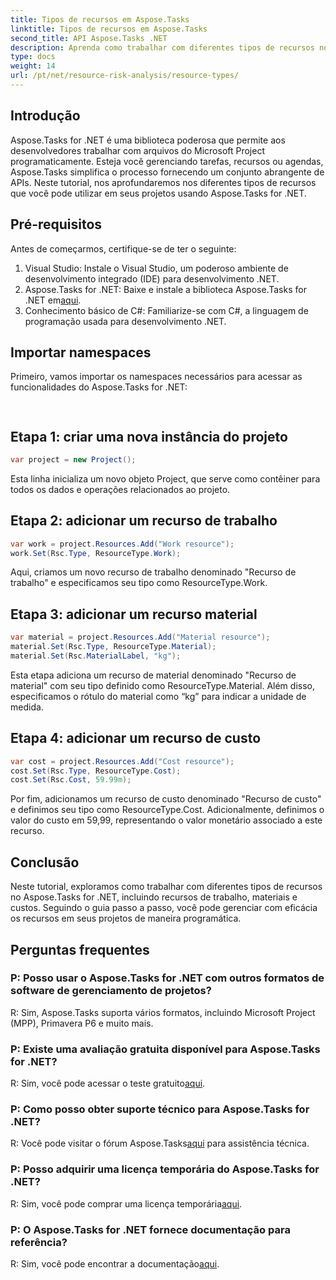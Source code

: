 ```yaml
---
title: Tipos de recursos em Aspose.Tasks
linktitle: Tipos de recursos em Aspose.Tasks
second_title: API Aspose.Tasks .NET
description: Aprenda como trabalhar com diferentes tipos de recursos no Aspose.Tasks for .NET, incluindo recursos de trabalho, materiais e custos, por meio de um tutorial passo a passo.
type: docs
weight: 14
url: /pt/net/resource-risk-analysis/resource-types/
---
```

## Introdução
Aspose.Tasks for .NET é uma biblioteca poderosa que permite aos desenvolvedores trabalhar com arquivos do Microsoft Project programaticamente. Esteja você gerenciando tarefas, recursos ou agendas, Aspose.Tasks simplifica o processo fornecendo um conjunto abrangente de APIs. Neste tutorial, nos aprofundaremos nos diferentes tipos de recursos que você pode utilizar em seus projetos usando Aspose.Tasks for .NET.
## Pré-requisitos
Antes de começarmos, certifique-se de ter o seguinte:
1. Visual Studio: Instale o Visual Studio, um poderoso ambiente de desenvolvimento integrado (IDE) para desenvolvimento .NET.
2.  Aspose.Tasks for .NET: Baixe e instale a biblioteca Aspose.Tasks for .NET em[aqui](https://releases.aspose.com/tasks/net/).
3. Conhecimento básico de C#: Familiarize-se com C#, a linguagem de programação usada para desenvolvimento .NET.

## Importar namespaces
Primeiro, vamos importar os namespaces necessários para acessar as funcionalidades do Aspose.Tasks for .NET:
```csharp
    
```

## Etapa 1: criar uma nova instância do projeto
```csharp
var project = new Project();
```
Esta linha inicializa um novo objeto Project, que serve como contêiner para todos os dados e operações relacionados ao projeto.
## Etapa 2: adicionar um recurso de trabalho
```csharp
var work = project.Resources.Add("Work resource");
work.Set(Rsc.Type, ResourceType.Work);
```
Aqui, criamos um novo recurso de trabalho denominado "Recurso de trabalho" e especificamos seu tipo como ResourceType.Work.
## Etapa 3: adicionar um recurso material
```csharp
var material = project.Resources.Add("Material resource");
material.Set(Rsc.Type, ResourceType.Material);
material.Set(Rsc.MaterialLabel, "kg");
```
Esta etapa adiciona um recurso de material denominado "Recurso de material" com seu tipo definido como ResourceType.Material. Além disso, especificamos o rótulo do material como “kg” para indicar a unidade de medida.
## Etapa 4: adicionar um recurso de custo
```csharp
var cost = project.Resources.Add("Cost resource");
cost.Set(Rsc.Type, ResourceType.Cost);
cost.Set(Rsc.Cost, 59.99m);
```
Por fim, adicionamos um recurso de custo denominado "Recurso de custo" e definimos seu tipo como ResourceType.Cost. Adicionalmente, definimos o valor do custo em 59,99, representando o valor monetário associado a este recurso.

## Conclusão
Neste tutorial, exploramos como trabalhar com diferentes tipos de recursos no Aspose.Tasks for .NET, incluindo recursos de trabalho, materiais e custos. Seguindo o guia passo a passo, você pode gerenciar com eficácia os recursos em seus projetos de maneira programática.
## Perguntas frequentes
### P: Posso usar o Aspose.Tasks for .NET com outros formatos de software de gerenciamento de projetos?
R: Sim, Aspose.Tasks suporta vários formatos, incluindo Microsoft Project (MPP), Primavera P6 e muito mais.
### P: Existe uma avaliação gratuita disponível para Aspose.Tasks for .NET?
 R: Sim, você pode acessar o teste gratuito[aqui](https://releases.aspose.com/).
### P: Como posso obter suporte técnico para Aspose.Tasks for .NET?
 R: Você pode visitar o fórum Aspose.Tasks[aqui](https://forum.aspose.com/c/tasks/15) para assistência técnica.
### P: Posso adquirir uma licença temporária do Aspose.Tasks for .NET?
 R: Sim, você pode comprar uma licença temporária[aqui](https://purchase.aspose.com/temporary-license/).
### P: O Aspose.Tasks for .NET fornece documentação para referência?
 R: Sim, você pode encontrar a documentação[aqui](https://reference.aspose.com/tasks/net/).